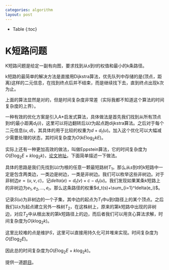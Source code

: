 ```yaml
---
categories: algorithm
layout: post
---
```


- Table
{:toc}

# K短路问题

K短路问题是给定一副有向图，要求找到从$s$到$t$的权值和最小的k条路径。

k短路的最简单的解决方法是直接用Dijkstra算法，优先队列中存储的是(顶点，距离)这样的二元信息，在找到终点后并不结束，而是继续找下去，直到终点出现k次为止。

上面的算法显然是对的，但是时间复杂度非常差（实际我都不知道这个算法的时间复杂度的上界）。

一种有效的优化方案是引入A*启发式算法，具体做法是首先我们找到从所有顶点到$t$的最小距离$d_t(i)$，这里可以将边翻转后以$t$为起点跑dijkstra算法。之后对于每个二元信息$(u,d)$，其具体的用于比较的权重为$d+d_t(u)$。加入这个优化可以大幅减少需要处理的状态，其时间复杂度为$O(kE\log_2kE)$。

实际上还有一种更加高效的做法，叫做Eppstein算法，它的时间复杂度为$O(E\log_2E+k\log_2k)$，[论文地址](http://citeseerx.ist.psu.edu/viewdoc/download?doi=10.1.1.39.3901&rep=rep1&type=pdf)。下面简单描述一下做法。

具体的思路是我们先找到以$t$为根的任意一颗最短路树$T_1$。那么从$s$到$t$的k短路中一定是包含两类边，一类边是树边，一类是非树边。我们可以枚举这些非树边。对于非树边$e=(u,v,c)$，记$delta(e)=d_t(v)+c-d_t(u)$。我们发现如果某条k短路上的非树边为$e_1,e_2,\ldots,e_l$，那么这条路径的权重$d_t(s)+\sum_{i=1}^ldelta(e_i)$。

记录$S(u)$为非树边的一个子集，其中边的起点为$T_1$中$u$到$t$路径上的某个顶点。之后我们以$s$为起点建立另外一株树$T_2$，在这株树上，原来的第k短路中出现的非树边，对应$T_2$中从根出发的第k短路径上的边，而后者我们可以用贪心算法求解，时间复杂度为$O(k\log_2k)$。

这里比较难的点是维护$S$，这里可以直接用持久化可并堆来实现。时间复杂度为$O(E\log_2E)$。

因此总的时间复杂度为$O(E\log_2E+k\log_2k)$。

提供一道[题目](https://codeforces.com/problemsets/acmsguru/problem/99999/314)。